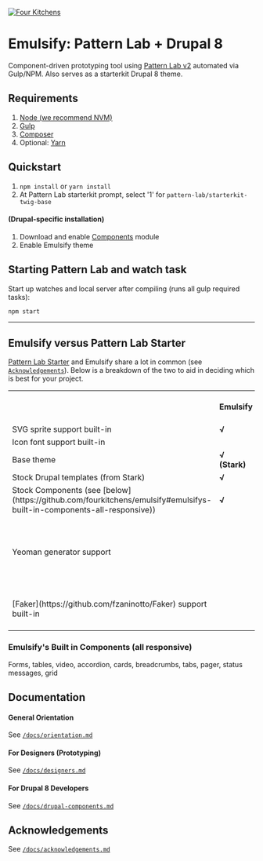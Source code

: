 [![Four Kitchens](https://img.shields.io/badge/4K-Four%20Kitchens-35AA4E.svg)](https://fourkitchens.com/)

# Emulsify: Pattern Lab + Drupal 8

Component-driven prototyping tool using [Pattern Lab v2](http://patternlab.io/) automated via Gulp/NPM. Also serves as a starterkit Drupal 8 theme.

## Requirements

  1. [Node (we recommend NVM)](https://github.com/creationix/nvm)
  2. [Gulp](http://gulpjs.com/)
  3. [Composer](https://getcomposer.org/)
  4. Optional: [Yarn](https://github.com/yarnpkg/yarn)

## Quickstart

  1. `npm install` or `yarn install`
  2. At Pattern Lab starterkit prompt, select '1' for `pattern-lab/starterkit-twig-base`

#### (Drupal-specific installation)

  1. Download and enable [Components](https://www.drupal.org/project/components) module
  2. Enable Emulsify theme

## Starting Pattern Lab and watch task

  Start up watches and local server after compiling (runs all gulp required tasks):

  ```bash
  npm start
  ```

  ---

## Emulsify versus Pattern Lab Starter

[Pattern Lab Starter](https://github.com/phase2/pattern-lab-starter) and Emulsify share a lot in common (see [`Acknowledgements`](https://github.com/fourkitchens/emulsify/blob/master/docs/acknowledgements.md)). Below is a breakdown of the two to aid in deciding which is best for your project.

<table><tbody>
<tr><td></td><td><strong>Emulsify</strong></td><td>Pattern Lab Starter</td><td></td></tr>
<tr><td>SVG sprite support built-in</td><td><strong>√</strong></td><td></td><td></td></tr>
<tr><td>Icon font support built-in</td><td></td><td>√</td><td></td></tr>
<tr><td>Base theme</td><td><strong>√ (Stark)</strong></td><td></td><td></td></tr>
<tr><td>Stock Drupal templates (from Stark)</td><td><strong>√</strong></td><td></td><td></td></tr>
<tr><td>Stock Components (see [below](https://github.com/fourkitchens/emulsify#emulsifys-built-in-components-all-responsive)) </td><td><strong>√</strong></td><td></td><td></td></tr>
<tr><td>Yeoman generator support</td><td></td><td>√</td><td>Allows the user to generate a new component using `yo component`</td></tr>
<tr><td>[Faker](https://github.com/fzaninotto/Faker) support built-in</td><td></td><td>√</td><td>PHP "dummy" content generator</td></tr>
</tbody>
</table>

<h3 id="components">Emulsify's Built in Components (all responsive)</h3>
Forms, tables, video, accordion, cards, breadcrumbs, tabs, pager, status messages, grid

## Documentation

#### General Orientation

See [`/docs/orientation.md`](https://github.com/fourkitchens/emulsify/blob/master/docs/orientation.md)

#### For Designers (Prototyping)

See [`/docs/designers.md`](https://github.com/fourkitchens/emulsify/blob/master/docs/designers.md)

#### For Drupal 8 Developers

See [`/docs/drupal-components.md`](https://github.com/fourkitchens/emulsify/blob/master/docs/drupal-components.md)

## Acknowledgements

See [`/docs/acknowledgements.md`](https://github.com/fourkitchens/emulsify/blob/master/docs/acknowledgements.md)
